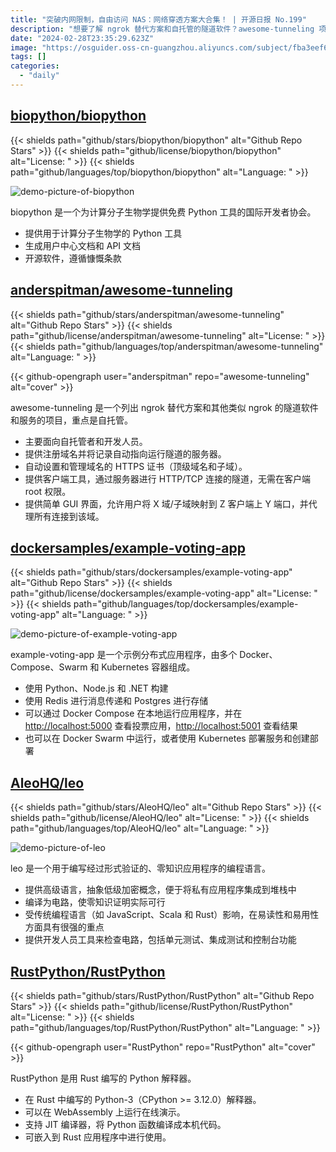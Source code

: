 ```yaml
---
title: "突破内网限制，自由访问 NAS：网络穿透方案大合集！ | 开源日报 No.199"
description: "想要了解 ngrok 替代方案和自托管的隧道软件？awesome-tunneling 项目为您提供解决方案！自动设置域名指向服务器、管理 HTTPS 证书、提供客户端工具和 GUI 界面，让您轻松实现 HTTP/TCP 连接，无需 root 权限。适合自托管者和开发人员使用。"
date: "2024-02-28T23:35:29.623Z"
image: "https://osguider.oss-cn-guangzhou.aliyuncs.com/subject/fba3eef61f3605930643fe50e8375416.png"
tags: []
categories:
  - "daily"
---
```


## [biopython/biopython](https://github.com/biopython/biopython)

{{< shields path="github/stars/biopython/biopython" alt="Github Repo Stars" >}} {{< shields path="github/license/biopython/biopython" alt="License: " >}} {{< shields path="github/languages/top/biopython/biopython" alt="Language: " >}}

![demo-picture-of-biopython](https://picgo-daily.oss-cn-guangzhou.aliyuncs.com/picgo-daily/2024/2f03e93fe5736fc1b943649db186546a.png)

biopython 是一个为计算分子生物学提供免费 Python 工具的国际开发者协会。

- 提供用于计算分子生物学的 Python 工具
- 生成用户中心文档和 API 文档
- 开源软件，遵循慷慨条款
  
## [anderspitman/awesome-tunneling](https://github.com/anderspitman/awesome-tunneling)

{{< shields path="github/stars/anderspitman/awesome-tunneling" alt="Github Repo Stars" >}} {{< shields path="github/license/anderspitman/awesome-tunneling" alt="License: " >}} {{< shields path="github/languages/top/anderspitman/awesome-tunneling" alt="Language: " >}}

{{< github-opengraph user="anderspitman" repo="awesome-tunneling" alt="cover" >}}

awesome-tunneling 是一个列出 ngrok 替代方案和其他类似 ngrok 的隧道软件和服务的项目，重点是自托管。

- 主要面向自托管者和开发人员。
- 提供注册域名并将记录自动指向运行隧道的服务器。
- 自动设置和管理域名的 HTTPS 证书（顶级域名和子域）。
- 提供客户端工具，通过服务器进行 HTTP/TCP 连接的隧道，无需在客户端 root 权限。
- 提供简单 GUI 界面，允许用户将 X 域/子域映射到 Z 客户端上 Y 端口，并代理所有连接到该域。
  
## [dockersamples/example-voting-app](https://github.com/dockersamples/example-voting-app)

{{< shields path="github/stars/dockersamples/example-voting-app" alt="Github Repo Stars" >}} {{< shields path="github/license/dockersamples/example-voting-app" alt="License: " >}} {{< shields path="github/languages/top/dockersamples/example-voting-app" alt="Language: " >}}

![demo-picture-of-example-voting-app](https://picgo-daily.oss-cn-guangzhou.aliyuncs.com/picgo-daily/2024/30e391620914be6f3a0a2c1d9075467a.png)

example-voting-app 是一个示例分布式应用程序，由多个 Docker、Compose、Swarm 和 Kubernetes 容器组成。

- 使用 Python、Node.js 和 .NET 构建
- 使用 Redis 进行消息传递和 Postgres 进行存储
- 可以通过 Docker Compose 在本地运行应用程序，并在 <http://localhost:5000> 查看投票应用，<http://localhost:5001> 查看结果
- 也可以在 Docker Swarm 中运行，或者使用 Kubernetes 部署服务和创建部署
  
## [AleoHQ/leo](https://github.com/AleoHQ/leo)

{{< shields path="github/stars/AleoHQ/leo" alt="Github Repo Stars" >}} {{< shields path="github/license/AleoHQ/leo" alt="License: " >}} {{< shields path="github/languages/top/AleoHQ/leo" alt="Language: " >}}

![demo-picture-of-leo](https://static.osguider.com/subject/github/AleoHQ/leo/871e2356493b81fa355af93af86dafcf.png)

leo 是一个用于编写经过形式验证的、零知识应用程序的编程语言。

- 提供高级语言，抽象低级加密概念，便于将私有应用程序集成到堆栈中
- 编译为电路，使零知识证明实际可行
- 受传统编程语言（如 JavaScript、Scala 和 Rust）影响，在易读性和易用性方面具有很强的重点
- 提供开发人员工具来检查电路，包括单元测试、集成测试和控制台功能
  
## [RustPython/RustPython](https://github.com/RustPython/RustPython)

{{< shields path="github/stars/RustPython/RustPython" alt="Github Repo Stars" >}} {{< shields path="github/license/RustPython/RustPython" alt="License: " >}} {{< shields path="github/languages/top/RustPython/RustPython" alt="Language: " >}}

{{< github-opengraph user="RustPython" repo="RustPython" alt="cover" >}}

RustPython 是用 Rust 编写的 Python 解释器。

- 在 Rust 中编写的 Python-3（CPython >= 3.12.0）解释器。
- 可以在 WebAssembly 上运行在线演示。
- 支持 JIT 编译器，将 Python 函数编译成本机代码。
- 可嵌入到 Rust 应用程序中进行使用。
  
